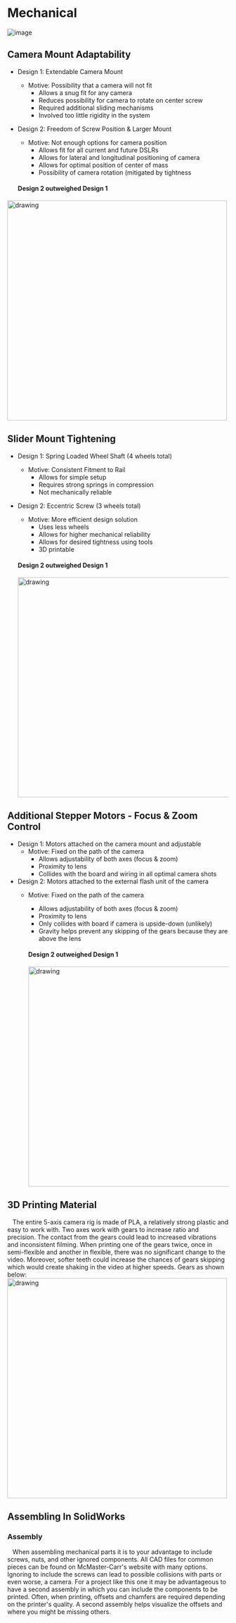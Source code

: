 # Mechanical
![image](https://user-images.githubusercontent.com/59852573/112387791-940a8f80-8cc8-11eb-9668-d42f66579010.png)

## Camera Mount Adaptability
  - Design 1: Extendable Camera Mount
    - Motive: Possibility that a camera will not fit
      - Allows a snug fit for any camera
      -	Reduces possibility for camera to rotate on center screw
      -	Required additional sliding mechanisms
      -	Involved too little rigidity in the system
  - Design 2: Freedom of Screw Position & Larger Mount
    - Motive: Not enough options for camera position
      -	Allows fit for all current and future DSLRs
      -	Allows for lateral and longitudinal positioning of camera
      -	Allows for optimal position of center of mass
      -	Possibility of camera rotation (mitigated by tightness 

    #### Design 2 outweighed Design 1
 <img src="https://user-images.githubusercontent.com/59852573/110705766-d8743680-81c4-11eb-9c58-b186b4b31b31.png" alt="drawing" width="500"/>
 
## Slider Mount Tightening
  - Design 1: Spring Loaded Wheel Shaft (4 wheels total)
    - Motive: Consistent Fitment to Rail 
      - Allows for simple setup
      - Requires strong springs in compression
      - Not mechanically reliable
  - Design 2: Eccentric Screw (3 wheels total)
    - Motive: More efficient design solution
      - Uses less wheels
      -	Allows for higher mechanical reliability
      -	Allows for desired tightness using tools
      -	3D printable

    #### Design 2 outweighed Design 1
    <img src="https://user-images.githubusercontent.com/59852573/110356542-5e974e00-8008-11eb-9604-2b08a7cf43be.png" alt="drawing" width="500"/>
## Additional Stepper Motors - Focus & Zoom Control
  - Design 1: Motors attached on the camera mount and adjustable
    - Motive: Fixed on the path of the camera
      -	Allows adjustability of both axes (focus & zoom)
      -	Proximity to lens
      -	Collides with the board and wiring in all optimal camera shots
  - Design 2: Motors attached to the external flash unit of the camera
    - Motive: Fixed on the path of the camera
      -	Allows adjustability of both axes (focus & zoom)
      -	Proximity to lens
      -	Only collides with board if camera is upside-down (unlikely)
      -	Gravity helps prevent any skipping of the gears because they are above the lens

	  #### Design 2 outweighed Design 1
	  <img src="https://user-images.githubusercontent.com/59852573/110705291-32283100-81c4-11eb-93de-697506ec297f.png" alt="drawing" width="500"/>
	  
## 3D Printing Material
&nbsp;&nbsp;&nbsp;The entire 5-axis camera rig is made of PLA, a relatively strong plastic and easy to work with. Two axes work with gears to increase ratio and precision. The contact from the gears could lead to increased vibrations and inconsistent filming. When printing one of the gears twice, once in semi-flexible and another in flexible, there was no significant change to the video. Moreover, softer teeth could increase the chances of gears skipping which would create shaking in the video at higher speeds. Gears as shown below:<br/>
<img src="https://user-images.githubusercontent.com/59852573/110848820-7e36ac80-827c-11eb-80bb-a8386c81696d.png" alt="drawing" width="500"/>

## Assembling In SolidWorks
### Assembly
&nbsp;&nbsp;&nbsp;When assembling mechanical parts it is to your advantage to include screws, nuts, and other ignored components. All CAD files for common pieces can be found on McMaster-Carr's website with many options. Ignoring to include the screws can lead to possible collisions with parts or even worse, a camera.
For a project like this one it may be advantageous to have a second assembly in which you can include the components to be printed. Often, when printing, offsets and chamfers are required depending on the printer's quality. A second assembly helps visualize the offsets and where you might be missing others.

